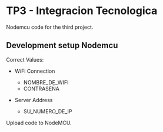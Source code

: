 # TP3 - Integracion Tecnologica

Nodemcu code for the third project.

## Development setup Nodemcu

Correct Values:

- WiFi Connection

  - NOMBRE_DE_WIFI
  - CONTRASEÑA

- Server Address

  - SU_NUMERO_DE_IP

Upload code to NodeMCU.
